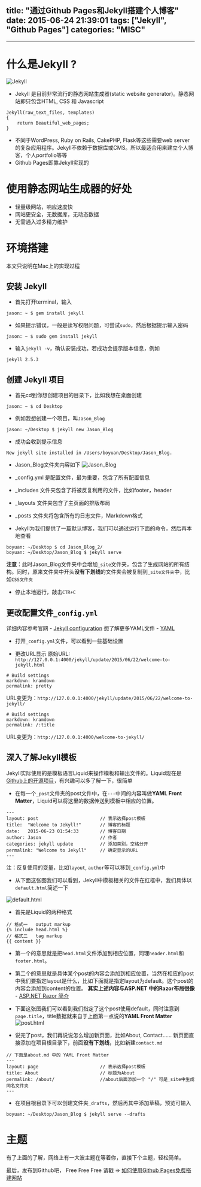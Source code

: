 title: "通过Github Pages和Jekyll搭建个人博客"
date: 2015-06-24 21:39:01
tags: ["Jekyll", "Github Pages"]
categories: "MISC"
---

***

# 什么是Jekyll ?

![Jekyll](http://i781.photobucket.com/albums/yy93/Jason__Yuan/424375-f98becf54ff9fabc_zpstbnjl7ae.png)

* Jekyll 是目前非常流行的静态网站生成器(static website generator)。静态网站即只包含HTML, CSS 和 Javascript
```
Jekyll(raw_text_files, templates)
{
    return Beautiful_web_pages;
} 
```

<!-- more -->
* 不同于WordPress, Ruby on Rails, CakePHP, Flask等这些需要web server的复杂应用程序。Jekyll不依赖于数据库或CMS。所以最适合用来建立个人博客，个人portfolio等等
* Github Pages即靠Jekyll实现的

# 使用静态网站生成器的好处
* 轻量级网站，响应速度快
* 网站更安全，无数据库，无动态数据
* 无需通入过多精力维护

# 环境搭建
本文只说明在Mac上的实现过程
## 安装 Jekyll
* 首先打开terminal，输入
```
jason: ~ $ gem install jekyll
```
* 如果提示错误，一般是读写权限问题，可尝试`sudo`，然后根据提示输入密码
```
jason: ~ $ sudo gem install jekyll
```
* 输入`jekyll -v`，确认安装成功。若成功会提示版本信息，例如
```
jekyll 2.5.3
```

## 创建 Jekyll 项目
* 首先cd到你想创建项目的目录下，比如我想在桌面创建
```
jason: ~ $ cd Desktop
```
* 例如我想创建一个项目，叫`Jason_Blog`
```
jason: ~/Desktop $ jekyll new Jason_Blog
```
* 成功会收到提示信息
```
New jekyll site installed in /Users/boyuan/Desktop/Jason_Blog.
```
* Jason_Blog文件夹内容如下
![Jason_Blog](http://i781.photobucket.com/albums/yy93/Jason__Yuan/424375-33f225c3ee0ef7c7_zpsun9wzhfy.png)

 * _config.yml 是配置文件，最为重要，包含了所有配置信息
 * _includes 文件夹包含了将被反复利用的文件，比如footer，header
 * _layouts 文件夹包含了主页面的排版布局
 * _posts 文件夹将包含所有的日志文件，Markdown格式

* Jekyll为我们提供了一篇默认博客，我们可以通过运行下面的命令，然后再本地查看
```
boyuan: ~/Desktop $ cd Jason_Blog_2/
boyuan: ~/Desktop/Jason_Blog $ jekyll serve
```
**注意**：此时Jason_Blog文件夹中会增加`_site`文件夹，包含了生成网站的所有结构。同时，原来文件夹中开头**没有下划线**的文件夹会被复制到`_site文件夹`中，比如`CSS文件夹`

* 停止本地运行，敲击`CTR+C`

## 更改配置文件`_config.yml`
详细内容参考官网 - [Jekyll configuration](http://jekyllrb.com/docs/configuration/)
想了解更多YAML文件 - [YAML](http://yaml.org/)

* 打开`_config.yml`文件，可以看到一些基础设置

* 更改URL显示
原始URL: `http://127.0.0.1:4000/jekyll/update/2015/06/22/welcome-to-jekyll.html`
```
# Build settings
markdown: kramdown
permalink: pretty
```
  URL变更为：`http://127.0.0.1:4000/jekyll/update/2015/06/22/welcome-to-jekyll/`
```
# Build settings
markdown: kramdown
permalink: /:title
```
  URL变更为：`http://127.0.0.1:4000/welcome-to-jekyll/`

## 深入了解Jekyll模板
Jekyll实际使用的是模板语言Liquid来操作模板和输出文件的。Liquid现在是[Github上的开源项目](https://github.com/Shopify/liquid/wiki/Liquid-for-Designers)，有兴趣可以多了解一下，很简单
* 在每一个`_post`文件夹的post文件中，在`---`中间的内容叫做**YAML Front Matter**，Liquid可以将这里的数据传送到模板中相应的位置。

```
---
layout: post                       // 表示选择post模板
title:  "Welcome to Jekyll!"       // 博客的标题
date:   2015-06-23 01:54:33        // 博客日期
author: Jason                      // 作者
categories: jekyll update          // 添加类别，空格分开
permalink: "Welcome to Jekyll"     // 确定显示的URL
---
```
注：反复使用的变量，比如`layout`, `author`等可以移到`_config.yml`中

* 从下面这张图我们可以看到，Jekyll中模板相关的文件在红框中，我们具体以`default.html`简述一下

![default.html](http://i781.photobucket.com/albums/yy93/Jason__Yuan/424375-4bfde4bb8f5a55b0_zps0eextqau.png)

* 首先是Liquid的两种格式
```
// 格式一   output markup
{% include head.html %}
// 格式二   tag markup
{{ content }}
```
 * 第一个的意思就是把`head.html`文件添加到相应位置，同理`header.html`和`footer.html`。
 * 第二个的意思就是具体某个post的内容会添加到相应位置，当然在相应的post中我们要指定layout是什么，比如下面就是指定layout为default。这个post的内容会添加到content的位置。
**其实上述内容与ASP.NET 中的Razor布局很像** - [ASP.NET Razor 简介](http://www.jianshu.com/p/f28e04c187be)

* 下面这张图我们可以看到我们指定了这个post使用default，同时注意到`page.title`，title数据就来自于上面第一点说的**YAML Front Matter**
![post.html](http://i781.photobucket.com/albums/yy93/Jason__Yuan/424375-43d2f0f0e50c8ad3_zpswgqgczss.png)

* 说完了post，我们再说说怎么增加新页面，比如About, Contact......
新页面直接添加在项目根目录下，前面**没有下划线**，比如新建`contact.md`

```
// 下面是about.md 中的 YAML Front Matter
---
layout: page                       // 表示选择post模板
title: About                       // 标题为About
permalink: /about/                 //about后面添加一个 "/" 可是_site中生成同名文件夹
---
```

* 在项目根目录下可以创建文件夹`_drafts`，然后再其中添加草稿，预览可输入
```
boyuan: ~/Desktop/Jason_Blog $ jekyll serve --drafts
```

# 主题
有了上面的了解，网络上有一大波主题在等着你，直接下个主题，轻松简单。

最后，发布到Github吧， Free Free Free
请戳 => [如何使用Github Pages免费搭建网站](http://www.jianshu.com/p/6cabb41495c8)